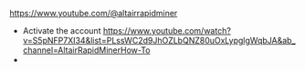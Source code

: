 https://www.youtube.com/@altairrapidminer

- Activate the account https://www.youtube.com/watch?v=S5pNFP7XI34&list=PLssWC2d9JhOZLbQNZ80uOxLypglgWqbJA&ab_channel=AltairRapidMinerHow-To
- 